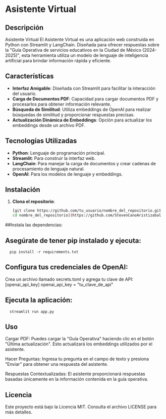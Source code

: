 # Asistente Virtual 

## Descripción

Asistente Virtual
El Asistente Virtual es una aplicación web construida en Python con Streamlit y LangChain. Diseñada para ofrecer respuestas sobre la "Guía Operativa de servicios educativos en la Ciudad de México (2024-2025)", esta herramienta utiliza un modelo de lenguaje de inteligencia artificial para brindar información rápida y eficiente.

## Características

- **Interfaz Amigable**: Diseñada con Streamlit para facilitar la interacción del usuario.
- **Carga de Documentos PDF**: Capacidad para cargar documentos PDF y procesarlos para obtener información relevante.
- **Búsqueda de Similitud**: Utiliza embeddings de OpenAI para realizar búsquedas de similitud y proporcionar respuestas precisas.
- **Actualización Dinámica de Embeddings**: Opción para actualizar los embeddings desde un archivo PDF.

## Tecnologías Utilizadas

- **Python**: Lenguaje de programación principal.
- **Streamlit**: Para construir la interfaz web.
- **LangChain**: Para manejar la carga de documentos y crear cadenas de procesamiento de lenguaje natural.
- **OpenAI**: Para los modelos de lenguaje y embeddings.

## Instalación

1. **Clona el repositorio**:

   ```bash
   [git clone https://github.com/tu_usuario/nombre_del_repositorio.git
   cd nombre_del_repositorio](https://github.com/StevenCanoAristizabal/asistente_virtual_guia_operativa.git)

##Instala las dependencias:


## Asegúrate de tener pip instalado y ejecuta:
      pip install -r requirements.txt

## Configura tus credenciales de OpenAI:
Crea un archivo llamado secrets.toml y agrega tu clave de API:
[openai_api_key]
openai_api_key = "tu_clave_de_api"

## Ejecuta la aplicación:
      streamlit run app.py


## Uso
Cargar PDF: Puedes cargar la "Guía Operativa" haciendo clic en el botón "Última actualización". Esto actualizará los embeddings utilizados por el asistente.

Hacer Preguntas: Ingresa tu pregunta en el campo de texto y presiona "Enviar" para obtener una respuesta del asistente.

Respuestas Contextualizadas: El asistente proporcionará respuestas basadas únicamente en la información contenida en la guía operativa.

## Licencia
Este proyecto está bajo la Licencia MIT. Consulta el archivo LICENSE para más detalles.





